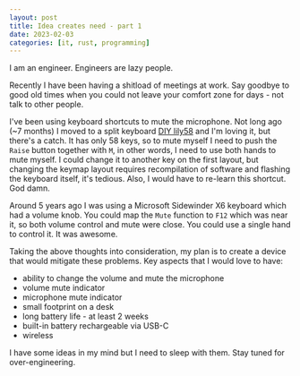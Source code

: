 ```yaml
---
layout: post
title: Idea creates need - part 1
date: 2023-02-03
categories: [it, rust, programming]
---
```


I am an engineer. Engineers are lazy people.

Recently I have been having a shitload of meetings at work.
Say goodbye to good old times when you could not leave
your comfort zone for days - not talk to other people.

I've been using keyboard shortcuts to mute the microphone. Not long ago (~7 months)
I moved to a split keyboard [DIY lily58](https://github.com/kata0510/Lily58/blob/master/Pro/Doc/buildguide_en.md)
and I'm loving it, but there's a catch.
It has only 58 keys, so to mute myself I need to push the `Raise` button together with `M`,
in other words, I need to use both hands to mute myself. I could change it to another key on
the first layout, but changing the keymap layout requires recompilation of software and
flashing the keyboard itself, it's tedious. Also, I would have to re-learn this shortcut. God damn.

Around 5 years ago I was using a Microsoft Sidewinder X6 keyboard which had a volume knob.
You could map the `Mute` function to `F12` which was near it, so both volume control
and mute were close. You could use a single hand to control it. It was awesome.

Taking the above thoughts into consideration, my plan is to create a device that would mitigate these problems.
Key aspects that I would love to have:

* ability to change the volume and mute the microphone
* volume mute indicator
* microphone mute indicator
* small footprint on a desk
* long battery life - at least 2 weeks
* built-in battery rechargeable via USB-C
* wireless

I have some ideas in my mind but I need to sleep with them. Stay tuned for over-engineering.
